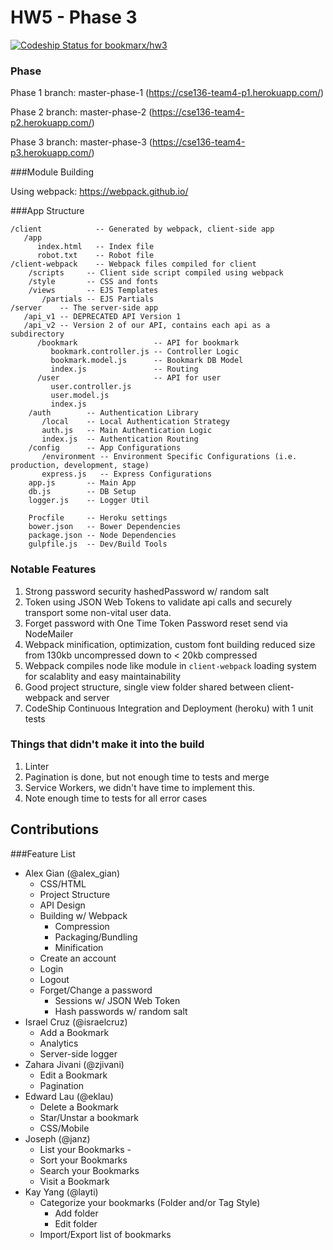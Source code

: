 # HW5 - Phase 3

[ ![Codeship Status for bookmarx/hw3](https://codeship.com/projects/30b9c5e0-029a-0134-086d-663251dd2b3e/status?branch=master)](https://codeship.com/projects/153629)

### Phase

Phase 1 branch: master-phase-1 (https://cse136-team4-p1.herokuapp.com/)

Phase 2 branch: master-phase-2 (https://cse136-team4-p2.herokuapp.com/)

Phase 3 branch: master-phase-3 (https://cse136-team4-p3.herokuapp.com/)

###Module Building

Using webpack: https://webpack.github.io/

###App Structure
```
/client            -- Generated by webpack, client-side app
   /app
      index.html   -- Index file
      robot.txt    -- Robot file
/client-webpack    -- Webpack files compiled for client
    /scripts     -- Client side script compiled using webpack
    /style       -- CSS and fonts
    /views       -- EJS Templates
       /partials -- EJS Partials
/server    -- The server-side app
   /api_v1 -- DEPRECATED API Version 1
   /api_v2 -- Version 2 of our API, contains each api as a subdirectory
      /bookmark                 -- API for bookmark
         bookmark.controller.js -- Controller Logic
         bookmark.model.js      -- Bookmark DB Model
         index.js               -- Routing
      /user                     -- API for user
         user.controller.js
         user.model.js
         index.js
    /auth        -- Authentication Library
       /local    -- Local Authentication Strategy
       auth.js   -- Main Authentication Logic
       index.js  -- Authentication Routing
    /config      -- App Configurations
       /environment -- Environment Specific Configurations (i.e. production, development, stage)
       express.js   -- Express Configurations
    app.js       -- Main App
    db.js        -- DB Setup
    logger.js    -- Logger Util

    Procfile     -- Heroku settings
    bower.json   -- Bower Dependencies
    package.json -- Node Dependencies
    gulpfile.js  -- Dev/Build Tools

```

### Notable Features

1. Strong password security hashedPassword w/ random salt
1. Token using JSON Web Tokens to validate api calls and securely transport some non-vital user data.
1. Forget password with One Time Token Password reset send via NodeMailer
1. Webpack minification, optimization, custom font building reduced size from 130kb uncompressed down to < 20kb compressed
1. Webpack compiles node like module in `client-webpack` loading system for scalablity and easy maintainability
1. Good project structure, single view folder shared between client-webpack and server
1. CodeShip Continuous Integration and Deployment (heroku) with 1 unit tests

### Things that didn't make it into the build

1. Linter
1. Pagination is done, but not enough time to tests and merge
1. Service Workers, we didn't have time to implement this.
1. Note enough time to tests for all error cases


## Contributions

###Feature List
* Alex Gian (@alex_gian)
   * CSS/HTML
   * Project Structure
   * API Design
   * Building w/ Webpack
      * Compression
      * Packaging/Bundling
      * Minification
   * Create an account        
   * Login                             
   * Logout                          
   * Forget/Change a password
      * Sessions w/ JSON Web Token
      * Hash passwords w/ random salt
* Israel Cruz (@israelcruz)
   * Add a Bookmark           
   * Analytics
   * Server-side logger
* Zahara Jivani (@zjivani)
   * Edit a Bookmark          
   * Pagination                    
* Edward Lau (@eklau)
   * Delete a Bookmark  
   * Star/Unstar a bookmark 
   * CSS/Mobile     
* Joseph (@janz)
   * List your Bookmarks             - 
   * Sort your Bookmarks  
   * Search your Bookmarks
   * Visit a Bookmark           
* Kay Yang (@layti)
   * Categorize your bookmarks (Folder and/or Tag Style)
      * Add folder
      * Edit folder
   * Import/Export list of bookmarks
